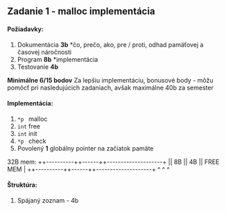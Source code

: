 
## Zadanie 1 - malloc implementácia

#### Požiadavky:
1. Dokumentácia   **3b** *čo, prečo, ako, pre / proti,
                          odhad pamäťovej a časovej náročnosti
1. Program        **8b** *implementácia
1. Testovanie     **4b**       

**Minimálne 6/15 bodov**
Za lepšiu implementáciu, bonusové body - môžu pomôcť pri nasledujúcich
zadaniach, avšak maximálne 40b za semester

#### Implementácia:

1. `*p `  malloc
1. `int`  free
1. `int`  init
1. `*p `  check
1. Povolený **1** globálny pointer na začiatok pamäte


32B mem:
++----------++------++--------------------+
||    8B    ||  4B  ||     FREE MEM       |
++----------++------++--------------------+
^           ^       ^

#### Štruktúra:
1. Spájaný zoznam - 4b

